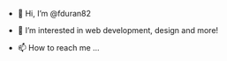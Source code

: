 
- 👋 Hi, I’m @fduran82



- 👀 I’m interested in web development, design and more!



- 📫 How to reach me ...




<!---

fduran82/fduran82 is a ✨ special ✨ repository because its `README.md` (this file) appears on your GitHub profile.
You can click the Preview link to take a look at your changes.

--->
